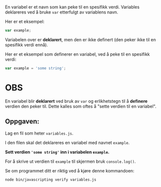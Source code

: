 En variabel er et navn som kan peke til en spesifikk verdi. Variables deklareres ved å bruke `var` etterfulgt av variablens navn.

Her er et eksempel:

```js
var example;
```

Variabelen over er **deklarert**, men den er ikke definert (den peker ikke til en spesifikk verdi ennå).

Her er et eksempel som definerer en variabel, ved å peke til en spesifikk verdi:

```js
var example = 'some string';
```

# OBS

En variabel blir **deklarert** ved bruk av `var` og erlikhetstegn til å **definere** verdien den peker til. Dette kalles som oftes å "sette verdien til en variabel".

## Oppgaven:

Lag en fil som heter `variables.js`.

I den filen skal det deklareres en variabel med navnet `example`.

**Sett verdien `'some string'` inn i variabelen `example`.**

For å skrive ut verdien til `example` til skjermen bruk `console.log()`.

Se om programmet ditt er riktig ved å kjøre denne kommandoen:

`node bin/javascripting verify variables.js`
